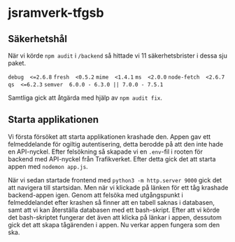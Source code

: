 # jsramverk-tfgsb

## Säkerhetshål

När vi körde `npm audit` i `/backend` så hittade vi 11 säkerhetsbrister i dessa sju paket.

`debug  <=2.6.8`
`fresh  <0.5.2`
`mime  <1.4.1`
`ms  <2.0.0`
`node-fetch  <2.6.7`
`qs  <=6.2.3`
`semver  6.0.0 - 6.3.0 || 7.0.0 - 7.5.1`

Samtliga gick att åtgärda med hjälp av `npm audit fix`.

## Starta applikationen

Vi första försöket att starta applikationen krashade den. Appen gav ett felmeddelande för ogiltig autentisering, detta berodde på att den inte hade en API-nyckel. Efter felsökning så skapade vi en `.env`-fil i rooten för backend med API-nyckel från Trafikverket. Efter detta gick det att starta appen med `nodemon app.js`.

När vi sedan startade frontend med `python3 -m http.server 9000` gick det att navigera till startsidan. Men när vi klickade på länken för ett tåg krashade backend-appen igen. Genom att felsöka med utgångspunkt i felmeddelandet efter krashen så finner att en tabell saknas i databasen, samt att vi kan återställa databasen med ett bash-skript. Efter att vi körde det bash-skriptet fungerar det även att klicka på länkar i appen, dessutom gick det att skapa tågärenden i appen. Nu verkar appen fungera som den ska.